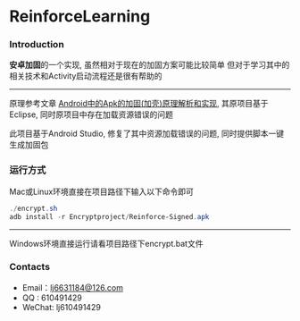 # ReinforceLearning

### Introduction
**安卓加固**的一个实现, 虽然相对于现在的加固方案可能比较简单 但对于学习其中的相关技术和Activity启动流程还是很有帮助的

---------

原理参考文章 [Android中的Apk的加固(加壳)原理解析和实现](https://travis-ci.org/snowdream/awesome-android), 其原项目基于Eclipse, 同时原项目中存在加载资源错误的问题

此项目基于Android Studio, 修复了其中资源加载错误的问题, 同时提供脚本一键生成加固包

### 运行方式
Mac或Linux环境直接在项目路径下输入以下命令即可
``` powershell
./encrypt.sh
adb install -r Encryptproject/Reinforce-Signed.apk
```
---------
Windows环境直接运行请看项目路径下encrypt.bat文件


### Contacts
* Email：lj6631184@126.com
* QQ : 610491429
* WeChat: lj610491429

